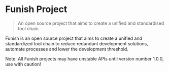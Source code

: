 # Funish Project

> An open source project that aims to create a unified and standardised tool chain.

Funish is an open source project that aims to create a unified and standardized tool chain to reduce redundant development solutions, automate processes and lower the development threshold.

Note: All Funish projects may have unstable APIs until version number 1.0.0, use with caution!
